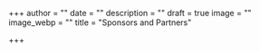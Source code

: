 +++
author = ""
date = ""
description = ""
draft = true
image = ""
image_webp = ""
title = "Sponsors and Partners"

+++

